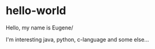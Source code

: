 # hello-world

Hello, my name is Eugene/

I'm interesting java, python, c-language and some else...
